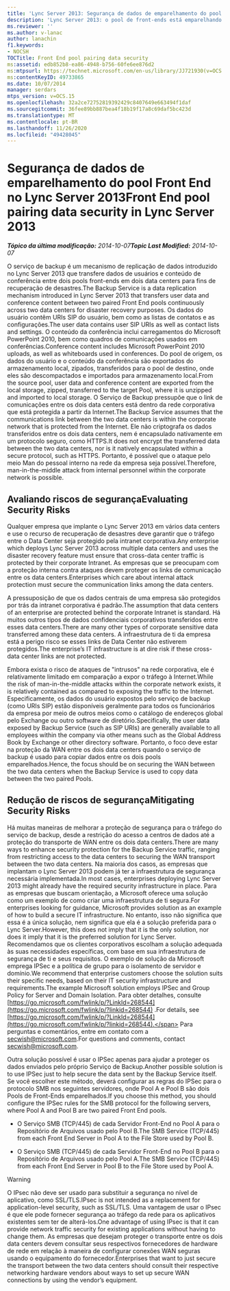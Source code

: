 ```yaml
---
title: 'Lync Server 2013: Segurança de dados de emparelhamento do pool Front End'
description: 'Lync Server 2013: o pool de front-ends está emparelhando a segurança de dados.'
ms.reviewer: ''
ms.author: v-lanac
author: lanachin
f1.keywords:
- NOCSH
TOCTitle: Front End pool pairing data security
ms:assetid: edb852b8-ea86-4948-b756-60fe6ee876d2
ms:mtpsurl: https://technet.microsoft.com/en-us/library/JJ721930(v=OCS.15)
ms:contentKeyID: 49733865
ms.date: 10/07/2014
manager: serdars
mtps_version: v=OCS.15
ms.openlocfilehash: 32a2ce72752819392429c8407649e663494f1daf
ms.sourcegitcommit: 36fee89bb887bea4f18b19f17a8c69daf5bc423d
ms.translationtype: MT
ms.contentlocale: pt-BR
ms.lasthandoff: 11/26/2020
ms.locfileid: "49428045"
---
```

# <a name="front-end-pool-pairing-data-security-in-lync-server-2013"></a><span data-ttu-id="7058a-103">Segurança de dados de emparelhamento do pool Front End no Lync Server 2013</span><span class="sxs-lookup"><span data-stu-id="7058a-103">Front End pool pairing data security in Lync Server 2013</span></span>

<div data-xmlns="http://www.w3.org/1999/xhtml">

<div class="topic" data-xmlns="http://www.w3.org/1999/xhtml" data-msxsl="urn:schemas-microsoft-com:xslt" data-cs="https://msdn.microsoft.com/">

<div data-asp="https://msdn2.microsoft.com/asp">



</div>

<div id="mainSection">

<div id="mainBody"><span data-ttu-id="7058a-104">

<span> </span></span><span class="sxs-lookup"><span data-stu-id="7058a-104">

<span> </span></span></span>

<span data-ttu-id="7058a-105">_**Tópico da última modificação:** 2014-10-07_</span><span class="sxs-lookup"><span data-stu-id="7058a-105">_**Topic Last Modified:** 2014-10-07_</span></span>

<span data-ttu-id="7058a-106">O serviço de backup é um mecanismo de replicação de dados introduzido no Lync Server 2013 que transfere dados de usuários e conteúdo de conferência entre dois pools front-ends em dois data centers para fins de recuperação de desastres.</span><span class="sxs-lookup"><span data-stu-id="7058a-106">The Backup Service is a data replication mechanism introduced in Lync Server 2013 that transfers user data and conference content between two paired Front End pools continuously across two data centers for disaster recovery purposes.</span></span> <span data-ttu-id="7058a-107">Os dados do usuário contêm URIs SIP do usuário, bem como as listas de contatos e as configurações.</span><span class="sxs-lookup"><span data-stu-id="7058a-107">The user data contains user SIP URIs as well as contact lists and settings.</span></span> <span data-ttu-id="7058a-108">O conteúdo da conferência inclui carregamentos do Microsoft PowerPoint 2010, bem como quadros de comunicações usados em conferências.</span><span class="sxs-lookup"><span data-stu-id="7058a-108">Conference content includes Microsoft PowerPoint 2010 uploads, as well as whiteboards used in conferences.</span></span> <span data-ttu-id="7058a-109">Do pool de origem, os dados do usuário e o conteúdo da conferência são exportados do armazenamento local, zipados, transferidos para o pool de destino, onde eles são descompactados e importados para armazenamento local.</span><span class="sxs-lookup"><span data-stu-id="7058a-109">From the source pool, user data and conference content are exported from the local storage, zipped, transferred to the target Pool, where it is unzipped and imported to local storage.</span></span> <span data-ttu-id="7058a-110">O Serviço de Backup pressupõe que o link de comunicações entre os dois data centers está dentro da rede corporativa que está protegida a partir da Internet.</span><span class="sxs-lookup"><span data-stu-id="7058a-110">The Backup Service assumes that the communications link between the two data centers is within the corporate network that is protected from the Internet.</span></span> <span data-ttu-id="7058a-111">Ele não criptografa os dados transferidos entre os dois data centers, nem é encapsulado nativamente em um protocolo seguro, como HTTPS.</span><span class="sxs-lookup"><span data-stu-id="7058a-111">It does not encrypt the transferred data between the two data centers, nor is it natively encapsulated within a secure protocol, such as HTTPS.</span></span> <span data-ttu-id="7058a-112">Portanto, é possível que o ataque pelo meio Man do pessoal interno na rede da empresa seja possível.</span><span class="sxs-lookup"><span data-stu-id="7058a-112">Therefore, man-in-the-middle attack from internal personnel within the corporate network is possible.</span></span>

<div>

## <a name="evaluating-security-risks"></a><span data-ttu-id="7058a-113">Avaliando riscos de segurança</span><span class="sxs-lookup"><span data-stu-id="7058a-113">Evaluating Security Risks</span></span>

<span data-ttu-id="7058a-114">Qualquer empresa que implante o Lync Server 2013 em vários data centers e use o recurso de recuperação de desastres deve garantir que o tráfego entre o Data Center seja protegido pela intranet corporativa.</span><span class="sxs-lookup"><span data-stu-id="7058a-114">Any enterprise which deploys Lync Server 2013 across multiple data centers and uses the disaster recovery feature must ensure that cross-data center traffic is protected by their corporate Intranet.</span></span> <span data-ttu-id="7058a-115">As empresas que se preocupam com a proteção interna contra ataques devem proteger os links de comunicação entre os data centers.</span><span class="sxs-lookup"><span data-stu-id="7058a-115">Enterprises which care about internal attack protection must secure the communication links among the data centers.</span></span>

<span data-ttu-id="7058a-116">A pressuposição de que os dados centrais de uma empresa são protegidos por trás da intranet corporativa é padrão.</span><span class="sxs-lookup"><span data-stu-id="7058a-116">The assumption that data centers of an enterprise are protected behind the corporate Intranet is standard.</span></span> <span data-ttu-id="7058a-117">Há muitos outros tipos de dados confidenciais corporativos transferidos entre esses data centers.</span><span class="sxs-lookup"><span data-stu-id="7058a-117">There are many other types of corporate sensitive data transferred among these data centers.</span></span> <span data-ttu-id="7058a-118">A infraestrutura de ti da empresa está a perigo risco se esses links de Data Center não estiverem protegidos.</span><span class="sxs-lookup"><span data-stu-id="7058a-118">The enterprise’s IT infrastructure is at dire risk if these cross-data center links are not protected.</span></span>

<span data-ttu-id="7058a-119">Embora exista o risco de ataques de "intrusos" na rede corporativa, ele é relativamente limitado em comparação a expor o tráfego à Internet.</span><span class="sxs-lookup"><span data-stu-id="7058a-119">While the risk of man-in-the-middle attacks within the corporate network exists, it is relatively contained as compared to exposing the traffic to the Internet.</span></span> <span data-ttu-id="7058a-120">Especificamente, os dados do usuário expostos pelo serviço de backup (como URIs SIP) estão disponíveis geralmente para todos os funcionários da empresa por meio de outros meios como o catálogo de endereços global pelo Exchange ou outro software de diretório.</span><span class="sxs-lookup"><span data-stu-id="7058a-120">Specifically, the user data exposed by Backup Service (such as SIP URIs) are generally available to all employees within the company via other means such as the Global Address Book by Exchange or other directory software.</span></span> <span data-ttu-id="7058a-121">Portanto, o foco deve estar na proteção da WAN entre os dois data centers quando o serviço de backup é usado para copiar dados entre os dois pools emparelhados.</span><span class="sxs-lookup"><span data-stu-id="7058a-121">Hence, the focus should be on securing the WAN between the two data centers when the Backup Service is used to copy data between the two paired Pools.</span></span>

</div>

<div>

## <a name="mitigating-security-risks"></a><span data-ttu-id="7058a-122">Redução de riscos de segurança</span><span class="sxs-lookup"><span data-stu-id="7058a-122">Mitigating Security Risks</span></span>

<span data-ttu-id="7058a-123">Há muitas maneiras de melhorar a proteção de segurança para o tráfego do serviço de backup, desde a restrição do acesso a centros de dados até a proteção do transporte de WAN entre os dois data centers.</span><span class="sxs-lookup"><span data-stu-id="7058a-123">There are many ways to enhance security protection for the Backup Service traffic, ranging from restricting access to the data centers to securing the WAN transport between the two data centers.</span></span> <span data-ttu-id="7058a-124">Na maioria dos casos, as empresas que implantam o Lync Server 2013 podem já ter a infraestrutura de segurança necessária implementada.</span><span class="sxs-lookup"><span data-stu-id="7058a-124">In most cases, enterprises deploying Lync Server 2013 might already have the required security infrastructure in place.</span></span> <span data-ttu-id="7058a-125">Para as empresas que buscam orientação, a Microsoft oferece uma solução como um exemplo de como criar uma infraestrutura de ti segura.</span><span class="sxs-lookup"><span data-stu-id="7058a-125">For enterprises looking for guidance, Microsoft provides solution as an example of how to build a secure IT infrastructure.</span></span> <span data-ttu-id="7058a-126">No entanto, isso não significa que essa é a única solução, nem significa que ela é a solução preferida para o Lync Server.</span><span class="sxs-lookup"><span data-stu-id="7058a-126">However, this does not imply that it is the only solution, nor does it imply that it is the preferred solution for Lync Server.</span></span> <span data-ttu-id="7058a-127">Recomendamos que os clientes corporativos escolham a solução adequada às suas necessidades específicas, com base em sua infraestrutura de segurança de ti e seus requisitos. O exemplo de solução da Microsoft emprega IPSec e a política de grupo para o isolamento de servidor e domínio.</span><span class="sxs-lookup"><span data-stu-id="7058a-127">We recommend that enterprise customers choose the solution suits their specific needs, based on their IT security infrastructure and requirements.The example Microsoft solution employs IPSec and Group Policy for Server and Domain Isolation.</span></span> <span data-ttu-id="7058a-128">Para obter detalhes, consulte [https://go.microsoft.com/fwlink/p/?LinkId=268544](https://go.microsoft.com/fwlink/p/?linkid=268544) .</span><span class="sxs-lookup"><span data-stu-id="7058a-128">For details, see [https://go.microsoft.com/fwlink/p/?LinkId=268544](https://go.microsoft.com/fwlink/p/?linkid=268544).</span></span> <span data-ttu-id="7058a-129">Para perguntas e comentários, entre em contato com a secwish@microsoft.com.</span><span class="sxs-lookup"><span data-stu-id="7058a-129">For questions and comments, contact secwish@microsoft.com.</span></span>

<span data-ttu-id="7058a-130">Outra solução possível é usar o IPSec apenas para ajudar a proteger os dados enviados pelo próprio Serviço de Backup.</span><span class="sxs-lookup"><span data-stu-id="7058a-130">Another possible solution is to use IPSec just to help secure the data sent by the Backup Service itself.</span></span> <span data-ttu-id="7058a-131">Se você escolher este método, deverá configurar as regras do IPSec para o protocolo SMB nos seguintes servidores, onde Pool A e Pool B são dois Pools de Front-Ends emparelhados.</span><span class="sxs-lookup"><span data-stu-id="7058a-131">If you choose this method, you should configure the IPSec rules for the SMB protocol for the following servers, where Pool A and Pool B are two paired Front End pools.</span></span>

  - <span data-ttu-id="7058a-132">O Serviço SMB (TCP/445) de cada Servidor Front-End no Pool A para o Repositório de Arquivos usado pelo Pool B.</span><span class="sxs-lookup"><span data-stu-id="7058a-132">The SMB Service (TCP/445) from each Front End Server in Pool A to the File Store used by Pool B.</span></span>

  - <span data-ttu-id="7058a-133">O Serviço SMB (TCP/445) de cada Servidor Front-End no Pool B para o Repositório de Arquivos usado pelo Pool A.</span><span class="sxs-lookup"><span data-stu-id="7058a-133">The SMB Service (TCP/445) from each Front End Server in Pool B to the File Store used by Pool A.</span></span>

<div>


> [!WARNING]  
> <span data-ttu-id="7058a-134">O IPsec não deve ser usado para substituir a segurança no nível de aplicativo, como SSL/TLS.</span><span class="sxs-lookup"><span data-stu-id="7058a-134">IPsec is not intended as a replacement for application-level security, such as SSL/TLS.</span></span> <span data-ttu-id="7058a-135">Uma vantagem de usar o IPsec é que ele pode fornecer segurança ao tráfego da rede para os aplicativos existentes sem ter de alterá-los.</span><span class="sxs-lookup"><span data-stu-id="7058a-135">One advantage of using IPsec is that it can provide network traffic security for existing applications without having to change them.</span></span> <span data-ttu-id="7058a-136">As empresas que desejam proteger o transporte entre os dois data centers devem consultar seus respectivos fornecedores de hardware de rede em relação à maneira de configurar conexões WAN seguras usando o equipamento do fornecedor.</span><span class="sxs-lookup"><span data-stu-id="7058a-136">Enterprises that want to just secure the transport between the two data centers should consult their respective networking hardware vendors about ways to set up secure WAN connections by using the vendor’s equipment.</span></span>



<span data-ttu-id="7058a-137"></div>

</div>

</div>

<span> </span>

</div>

</div>

</span><span class="sxs-lookup"><span data-stu-id="7058a-137"></div>

</div>

</div>

<span> </span>

</div>

</div>

</span></span></div>

